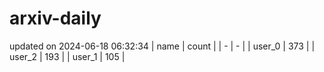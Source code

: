 # arxiv-daily
updated on 2024-06-18 06:32:34
| name | count |
| - | - |
| user_0 | 373 |
| user_2 | 193 |
| user_1 | 105 |
